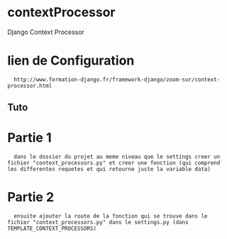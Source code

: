 # contextProcessor
Django Context Processor

# lien de Configuration

      http://www.formation-django.fr/framework-django/zoom-sur/context-processor.html


## Tuto 

# Partie 1
      dans le dossier du projet au meme niveau que le settings creer un fichier "context_processors.py" et creer une fonction (qui comprend les differentes requetes et qui retourne juste la variable data)

# Partie 2
      ensuite ajouter la route de la fonction qui se trouve dans le fichier "context_processors.py" dans le settings.py (dans TEMPLATE_CONTEXT_PROCESSORS)
